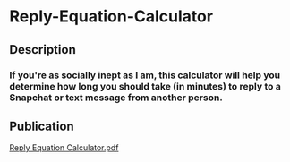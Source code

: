 # Reply-Equation-Calculator

## Description

### If you're as socially inept as I am, this calculator will help you determine how long you should take (in minutes) to reply to a Snapchat or text message from another person.

##  Publication

[Reply Equation Calculator.pdf](https://github.com/EthanBores/Reply-Equation-Calculator/files/7907473/Reply.Equation.Calculator.pdf)

